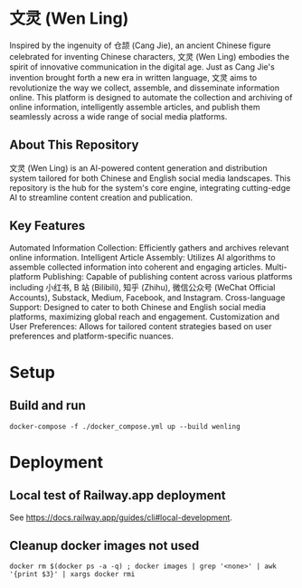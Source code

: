 # 文灵 (Wen Ling)

Inspired by the ingenuity of 仓颉 (Cang Jie), an ancient Chinese figure celebrated for inventing Chinese characters, 文灵 (Wen Ling) embodies the spirit of innovative communication in the digital age. Just as Cang Jie's invention brought forth a new era in written language, 文灵 aims to revolutionize the way we collect, assemble, and disseminate information online. This platform is designed to automate the collection and archiving of online information, intelligently assemble articles, and publish them seamlessly across a wide range of social media platforms.

## About This Repository

文灵 (Wen Ling) is an AI-powered content generation and distribution system tailored for both Chinese and English social media landscapes. This repository is the hub for the system's core engine, integrating cutting-edge AI to streamline content creation and publication.

## Key Features

Automated Information Collection: Efficiently gathers and archives relevant online information.
Intelligent Article Assembly: Utilizes AI algorithms to assemble collected information into coherent and engaging articles.
Multi-platform Publishing: Capable of publishing content across various platforms including 小红书, B 站 (Bilibili), 知乎 (Zhihu), 微信公众号 (WeChat Official Accounts), Substack, Medium, Facebook, and Instagram.
Cross-language Support: Designed to cater to both Chinese and English social media platforms, maximizing global reach and engagement.
Customization and User Preferences: Allows for tailored content strategies based on user preferences and platform-specific nuances.

# Setup
## Build and run
```
docker-compose -f ./docker_compose.yml up --build wenling
```

# Deployment
## Local test of Railway.app deployment
See https://docs.railway.app/guides/cli#local-development.

## Cleanup docker images not used
```
docker rm $(docker ps -a -q) ; docker images | grep '<none>' | awk '{print $3}' | xargs docker rmi
```